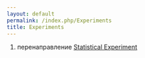 ```yaml
---
layout: default
permalink: /index.php/Experiments
title: Experiments
---
```

1. перенаправление [Statistical Experiment](Statistical_Experiment)